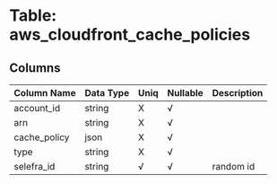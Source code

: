 # Table: aws_cloudfront_cache_policies

## Columns 

|  Column Name   |  Data Type  | Uniq | Nullable | Description | 
|  ----  | ----  | ----  | ----  | ---- | 
| account_id | string | X | √ |  | 
| arn | string | X | √ |  | 
| cache_policy | json | X | √ |  | 
| type | string | X | √ |  | 
| selefra_id | string | √ | √ | random id | 



